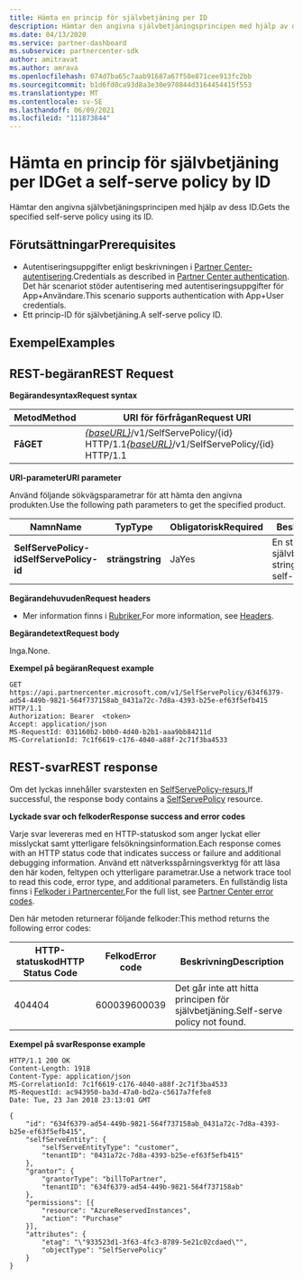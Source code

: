 ```yaml
---
title: Hämta en princip för självbetjäning per ID
description: Hämtar den angivna självbetjäningsprincipen med hjälp av dess ID.
ms.date: 04/13/2020
ms.service: partner-dashboard
ms.subservice: partnercenter-sdk
author: amitravat
ms.author: amrava
ms.openlocfilehash: 074d7ba65c7aab91687a67f50e871cee913fc2bb
ms.sourcegitcommit: b1d6fd0ca93d8a3e30e970844d3164454415f553
ms.translationtype: MT
ms.contentlocale: sv-SE
ms.lasthandoff: 06/09/2021
ms.locfileid: "111873844"
---
```

# <a name="get-a-self-serve-policy-by-id"></a><span data-ttu-id="a7f41-103">Hämta en princip för självbetjäning per ID</span><span class="sxs-lookup"><span data-stu-id="a7f41-103">Get a self-serve policy by ID</span></span>

<span data-ttu-id="a7f41-104">Hämtar den angivna självbetjäningsprincipen med hjälp av dess ID.</span><span class="sxs-lookup"><span data-stu-id="a7f41-104">Gets the specified self-serve policy using its ID.</span></span>

## <a name="prerequisites"></a><span data-ttu-id="a7f41-105">Förutsättningar</span><span class="sxs-lookup"><span data-stu-id="a7f41-105">Prerequisites</span></span>

- <span data-ttu-id="a7f41-106">Autentiseringsuppgifter enligt beskrivningen i [Partner Center-autentisering](partner-center-authentication.md).</span><span class="sxs-lookup"><span data-stu-id="a7f41-106">Credentials as described in [Partner Center authentication](partner-center-authentication.md).</span></span> <span data-ttu-id="a7f41-107">Det här scenariot stöder autentisering med autentiseringsuppgifter för App+Användare.</span><span class="sxs-lookup"><span data-stu-id="a7f41-107">This scenario supports authentication with App+User credentials.</span></span>
- <span data-ttu-id="a7f41-108">Ett princip-ID för självbetjäning.</span><span class="sxs-lookup"><span data-stu-id="a7f41-108">A self-serve policy ID.</span></span>

## <a name="examples"></a><span data-ttu-id="a7f41-109">Exempel</span><span class="sxs-lookup"><span data-stu-id="a7f41-109">Examples</span></span>


## <a name="span-idrest_requestspan-idrest_requestspan-idrest_requestrest-request"></a><span data-ttu-id="a7f41-110"><span id="REST_Request"/><span id="rest_request"/><span id="REST_REQUEST"/>REST-begäran</span><span class="sxs-lookup"><span data-stu-id="a7f41-110"><span id="REST_Request"/><span id="rest_request"/><span id="REST_REQUEST"/>REST Request</span></span>

<span data-ttu-id="a7f41-111">**Begärandesyntax**</span><span class="sxs-lookup"><span data-stu-id="a7f41-111">**Request syntax**</span></span>

| <span data-ttu-id="a7f41-112">Metod</span><span class="sxs-lookup"><span data-stu-id="a7f41-112">Method</span></span>  | <span data-ttu-id="a7f41-113">URI för förfrågan</span><span class="sxs-lookup"><span data-stu-id="a7f41-113">Request URI</span></span>                                                                   |
|---------|-------------------------------------------------------------------------------|
| <span data-ttu-id="a7f41-114">**Få**</span><span class="sxs-lookup"><span data-stu-id="a7f41-114">**GET**</span></span> | <span data-ttu-id="a7f41-115">[*{baseURL}*](partner-center-rest-urls.md)/v1/SelfServePolicy/{id} HTTP/1.1</span><span class="sxs-lookup"><span data-stu-id="a7f41-115">[*{baseURL}*](partner-center-rest-urls.md)/v1/SelfServePolicy/{id} HTTP/1.1</span></span> |

<span data-ttu-id="a7f41-116">**URI-parameter**</span><span class="sxs-lookup"><span data-stu-id="a7f41-116">**URI parameter**</span></span>

<span data-ttu-id="a7f41-117">Använd följande sökvägsparametrar för att hämta den angivna produkten.</span><span class="sxs-lookup"><span data-stu-id="a7f41-117">Use the following path parameters to get the specified product.</span></span>

| <span data-ttu-id="a7f41-118">Namn</span><span class="sxs-lookup"><span data-stu-id="a7f41-118">Name</span></span>                       | <span data-ttu-id="a7f41-119">Typ</span><span class="sxs-lookup"><span data-stu-id="a7f41-119">Type</span></span>         | <span data-ttu-id="a7f41-120">Obligatorisk</span><span class="sxs-lookup"><span data-stu-id="a7f41-120">Required</span></span> | <span data-ttu-id="a7f41-121">Beskrivning</span><span class="sxs-lookup"><span data-stu-id="a7f41-121">Description</span></span>                                                     |
|----------------------------|--------------|----------|-----------------------------------------------------------------|
| <span data-ttu-id="a7f41-122">**SelfServePolicy-id**</span><span class="sxs-lookup"><span data-stu-id="a7f41-122">**SelfServePolicy-id**</span></span>     | <span data-ttu-id="a7f41-123">**sträng**</span><span class="sxs-lookup"><span data-stu-id="a7f41-123">**string**</span></span>   | <span data-ttu-id="a7f41-124">Ja</span><span class="sxs-lookup"><span data-stu-id="a7f41-124">Yes</span></span>      | <span data-ttu-id="a7f41-125">En sträng som identifierar självbetjäningsprincipen.</span><span class="sxs-lookup"><span data-stu-id="a7f41-125">A string that identifies the self-serve policy.</span></span>                 |

<span data-ttu-id="a7f41-126">**Begärandehuvuden**</span><span class="sxs-lookup"><span data-stu-id="a7f41-126">**Request headers**</span></span>

- <span data-ttu-id="a7f41-127">Mer information finns i [Rubriker.](headers.md)</span><span class="sxs-lookup"><span data-stu-id="a7f41-127">For more information, see [Headers](headers.md).</span></span>

<span data-ttu-id="a7f41-128">**Begärandetext**</span><span class="sxs-lookup"><span data-stu-id="a7f41-128">**Request body**</span></span>

<span data-ttu-id="a7f41-129">Inga.</span><span class="sxs-lookup"><span data-stu-id="a7f41-129">None.</span></span>

<span data-ttu-id="a7f41-130">**Exempel på begäran**</span><span class="sxs-lookup"><span data-stu-id="a7f41-130">**Request example**</span></span>

```http
GET https://api.partnercenter.microsoft.com/v1/SelfServePolicy/634f6379-ad54-449b-9821-564f737158ab_0431a72c-7d8a-4393-b25e-ef63f5efb415 HTTP/1.1
Authorization: Bearer  <token>
Accept: application/json
MS-RequestId: 031160b2-b0b0-4d40-b2b1-aaa9bb84211d
MS-CorrelationId: 7c1f6619-c176-4040-a88f-2c71f3ba4533
```

## <a name="rest-response"></a><span data-ttu-id="a7f41-131">REST-svar</span><span class="sxs-lookup"><span data-stu-id="a7f41-131">REST response</span></span>

<span data-ttu-id="a7f41-132">Om det lyckas innehåller svarstexten en [SelfServePolicy-resurs.](self-serve-policy-resources.md#selfservepolicy)</span><span class="sxs-lookup"><span data-stu-id="a7f41-132">If successful, the response body contains a [SelfServePolicy](self-serve-policy-resources.md#selfservepolicy) resource.</span></span>

<span data-ttu-id="a7f41-133">**Lyckade svar och felkoder**</span><span class="sxs-lookup"><span data-stu-id="a7f41-133">**Response success and error codes**</span></span>

<span data-ttu-id="a7f41-134">Varje svar levereras med en HTTP-statuskod som anger lyckat eller misslyckat samt ytterligare felsökningsinformation.</span><span class="sxs-lookup"><span data-stu-id="a7f41-134">Each response comes with an HTTP status code that indicates success or failure and additional debugging information.</span></span> <span data-ttu-id="a7f41-135">Använd ett nätverksspårningsverktyg för att läsa den här koden, feltypen och ytterligare parametrar.</span><span class="sxs-lookup"><span data-stu-id="a7f41-135">Use a network trace tool to read this code, error type, and additional parameters.</span></span> <span data-ttu-id="a7f41-136">En fullständig lista finns i [Felkoder i Partnercenter.](error-codes.md)</span><span class="sxs-lookup"><span data-stu-id="a7f41-136">For the full list, see [Partner Center error codes](error-codes.md).</span></span>

<span data-ttu-id="a7f41-137">Den här metoden returnerar följande felkoder:</span><span class="sxs-lookup"><span data-stu-id="a7f41-137">This method returns the following error codes:</span></span>

| <span data-ttu-id="a7f41-138">HTTP-statuskod</span><span class="sxs-lookup"><span data-stu-id="a7f41-138">HTTP Status Code</span></span>     | <span data-ttu-id="a7f41-139">Felkod</span><span class="sxs-lookup"><span data-stu-id="a7f41-139">Error code</span></span>   | <span data-ttu-id="a7f41-140">Beskrivning</span><span class="sxs-lookup"><span data-stu-id="a7f41-140">Description</span></span>                                                                |
|----------------------|--------------|----------------------------------------------------------------------------|
| <span data-ttu-id="a7f41-141">404</span><span class="sxs-lookup"><span data-stu-id="a7f41-141">404</span></span>                  | <span data-ttu-id="a7f41-142">600039</span><span class="sxs-lookup"><span data-stu-id="a7f41-142">600039</span></span>       | <span data-ttu-id="a7f41-143">Det går inte att hitta principen för självbetjäning.</span><span class="sxs-lookup"><span data-stu-id="a7f41-143">Self-serve policy not found.</span></span>                                                     |

<span data-ttu-id="a7f41-144">**Exempel på svar**</span><span class="sxs-lookup"><span data-stu-id="a7f41-144">**Response example**</span></span>

```http
HTTP/1.1 200 OK
Content-Length: 1918
Content-Type: application/json
MS-CorrelationId: 7c1f6619-c176-4040-a88f-2c71f3ba4533
MS-RequestId: ac943950-ba3d-47a0-bd2a-c5617a7fefe8
Date: Tue, 23 Jan 2018 23:13:01 GMT

{
    "id": "634f6379-ad54-449b-9821-564f737158ab_0431a72c-7d8a-4393-b25e-ef63f5efb415",
    "selfServeEntity": {
        "selfServeEntityType": "customer",
        "tenantID": "0431a72c-7d8a-4393-b25e-ef63f5efb415"
    },
    "grantor": {
        "grantorType": "billToPartner",
        "tenantID": "634f6379-ad54-449b-9821-564f737158ab"
    },
    "permissions": [{
        "resource": "AzureReservedInstances",
        "action": "Purchase"
    }],
    "attributes": {
        "etag": "\"933523d1-3f63-4fc3-8789-5e21c02cdaed\"",
        "objectType": "SelfServePolicy"
    }
}
```